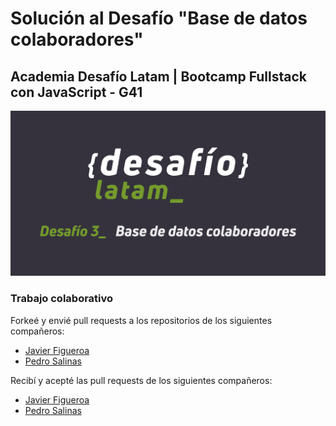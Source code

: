 # Solución al Desafío "Base de datos colaboradores"

## Academia Desafío Latam | Bootcamp Fullstack con JavaScript - G41

![banner](./src/assets/og-image.jpg)

### Trabajo colaborativo

Forkeé y envié pull requests a los repositorios de los siguientes compañeros:

- [Javier Figueroa](https://github.com/javiernfigueroa/Desafio-react-3)
- [Pedro Salinas](https://github.com/pesalinassilva/Base-Colaboradores)

Recibí y acepté las pull requests de los siguientes compañeros:

- [Javier Figueroa](https://github.com/javiernfigueroa/Desafio-react-3)
- [Pedro Salinas](https://github.com/pesalinassilva/Base-Colaboradores)
